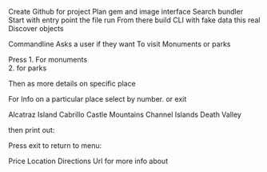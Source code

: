 
Create Github for project
Plan gem and image interface
Search bundler
Start with entry point the file run
From there build CLI with fake data this real
Discover objects

Commandline
Asks a user if they want To visit Monuments or parks

Press 1. For monuments  
2. for parks

 Then as more details on specific place

For Info on a particular
place select by number.
or exit


Alcatraz Island
Cabrillo
Castle Mountains
Channel Islands
Death Valley

then print out:

Press exit to return to menu:

Price
Location
Directions
Url for more info
about
